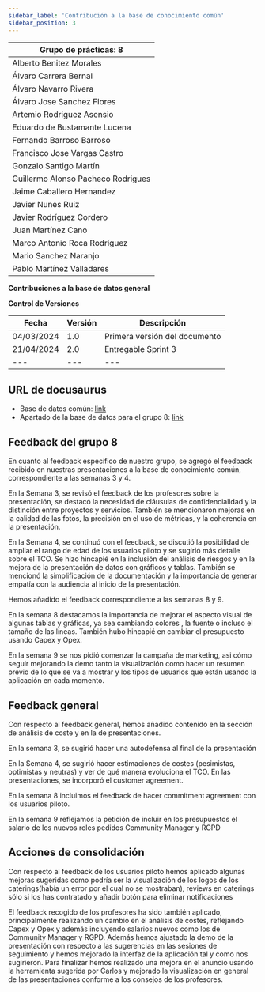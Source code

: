 ```yaml
---
sidebar_label: 'Contribución a la base de conocimiento común'
sidebar_position: 3
---
```


| **Grupo de prácticas: 8** |
| --- |
| Alberto Benitez Morales |
| Álvaro Carrera Bernal |
| Álvaro Navarro Rivera |
| Álvaro Jose Sanchez Flores |
| Artemio Rodriguez Asensio |
| Eduardo de Bustamante Lucena |
| Fernando Barroso Barroso |
| Francisco Jose Vargas Castro |
| Gonzalo Santigo Martín |
| Guillermo Alonso Pacheco Rodrigues |
| Jaime Caballero Hernandez |
| Javier Nunes Ruiz |
| Javier Rodríguez Cordero |
| Juan Martínez Cano |
| Marco Antonio Roca Rodríguez |
| Mario Sanchez Naranjo |
| Pablo Martínez Valladares |

**Contribuciones a la base de datos general**


**Control de Versiones**

| **Fecha** | **Versión** | **Descripción** |
| --- | --- | --- |
| 04/03/2024 | 1.0 | Primera versión del documento |
| 21/04/2024 | 2.0 | Entregable Sprint 3 |
| --- | --- | --- |

## URL de docusaurus

- Base de datos común: [link](https://bgcc.vercel.app/docs/intro)
- Apartado de la base de datos para el grupo 8: [link](https://bgcc.vercel.app/docs/Grupos%20de%20tarde/Grupo%208)

## Feedback del grupo 8

En cuanto al feedback específico de nuestro grupo, se agregó el feedback recibido en nuestras presentaciones a la base de conocimiento común, correspondiente a las semanas 3 y 4.

En la Semana 3, se revisó el feedback de los profesores sobre la presentación, se destacó la necesidad de cláusulas de confidencialidad y la distinción entre proyectos y servicios. También se mencionaron mejoras en la calidad de las fotos, la precisión en el uso de métricas, y la coherencia en la presentación.

En la Semana 4, se continuó con el feedback, se discutió la posibilidad de ampliar el rango de edad de los usuarios piloto y se sugirió más detalle sobre el TCO. Se hizo hincapié en la inclusión del análisis de riesgos y en la mejora de la presentación de datos con gráficos y tablas. También se mencionó la simplificación de la documentación y la importancia de generar empatía con la audiencia al inicio de la presentación.

Hemos añadido el feedback correspondiente a las semanas 8 y 9.

En la semana 8 destacamos la importancia de mejorar el aspecto visual de algunas tablas y gráficas, ya sea cambiando colores , la fuente o incluso el tamaño de las líneas. También hubo hincapié en cambiar el presupuesto usando Capex y Opex.

En la semana 9 se nos pidió comenzar la campaña de marketing, asi cómo seguir mejorando la demo tanto la visualización como hacer un resumen previo de lo que se va a mostrar y los tipos de usuarios que están usando la aplicación en cada momento.

## Feedback general

Con respecto al feedback general, hemos añadido contenido en la sección de análisis de coste y en la de presentaciones.

En la semana 3, se sugirió hacer una autodefensa al final de la presentación

En la Semana 4, se sugirió hacer estimaciones de costes (pesimistas, optimistas y neutras) y ver de qué manera evoluciona el TCO. En las presentaciones, se incorporó el customer agreement.

En la semana 8 incluimos el feedback de hacer commitment agreement con los usuarios piloto.

En la semana 9 reflejamos la petición de incluir en los presupuestos el salario de los nuevos roles pedidos Community Manager y RGPD

## Acciones de consolidación

Con respecto al feedback de los usuarios piloto hemos aplicado algunas mejoras sugeridas como podría ser la visualización de los logos de los caterings(había un error por el cual no se mostraban), reviews en caterings sólo si los has contratado y añadir botón para eliminar notificaciones

El feedback recogido de los profesores ha sido también aplicado, principalmente realizando un cambio en el análisis de costes, reflejando Capex y Opex y además incluyendo salarios nuevos como los de Community Manager y RGPD. Además hemos ajustado la demo de la presentación con respecto a las sugerencias en las sesiones de seguimiento y hemos mejorado la interfaz de la aplicación tal y como nos sugirieron. 
Para finalizar hemos realizado una mejora en el anuncio usando la herramienta sugerida por Carlos y mejorado la visualización en general de las presentaciones conforme a los consejos de los profesores.




